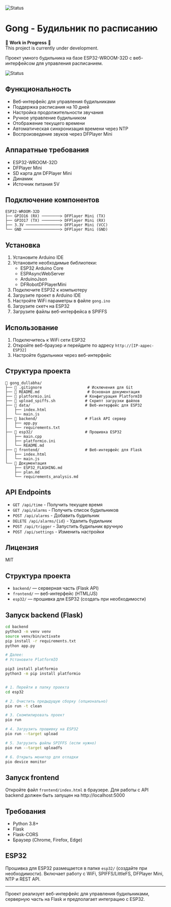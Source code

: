 ![Status](https://img.shields.io/badge/status-in%20development-yellow)

# Gong - Будильник по расписанию

🚧 **Work in Progress** 🚧  
This project is currently under development.  

Проект умного будильника на базе ESP32-WROOM-32D с веб-интерфейсом для управления расписанием.

![Status](https://img.shields.io/badge/status-in%20development-yellow)

## Функциональность

- Веб-интерфейс для управления будильниками
- Поддержка расписания на 10 дней
- Настройка продолжительности звучания
- Ручное управление будильником
- Отображение текущего времени
- Автоматическая синхронизация времени через NTP
- Воспроизведение звуков через DFPlayer Mini

## Аппаратные требования

- ESP32-WROOM-32D
- DFPlayer Mini
- SD карта для DFPlayer Mini
- Динамик
- Источник питания 5V

## Подключение компонентов

```
ESP32-WROOM-32D
├── GPIO16 (RX) ────────> DFPlayer Mini (TX)
├── GPIO17 (TX) ────────> DFPlayer Mini (RX)
├── 3.3V ───────────────> DFPlayer Mini (VCC)
└── GND ────────────────> DFPlayer Mini (GND)
```

## Установка

1. Установите Arduino IDE
2. Установите необходимые библиотеки:
   - ESP32 Arduino Core
   - ESPAsyncWebServer
   - ArduinoJson
   - DFRobotDFPlayerMini
3. Подключите ESP32 к компьютеру
4. Загрузите проект в Arduino IDE
5. Настройте WiFi параметры в файле `gong.ino`
6. Загрузите скетч на ESP32
7. Загрузите файлы веб-интерфейса в SPIFFS

## Использование

1. Подключитесь к WiFi сети ESP32
2. Откройте веб-браузер и перейдите по адресу `http://[IP-адрес-ESP32]`
3. Настройте будильники через веб-интерфейс

## Структура проекта

```
📁 gong_dullabha/
├── 📄 .gitignore                    # Исключения для Git
├── 📄 README.md                     # Основная документация
├── 📄 platformio.ini               # Конфигурация PlatformIO
├── 📄 upload_spiffs.sh             # Скрипт загрузки файлов
├── 📁 data/                        # Веб-интерфейс для ESP32
│   ├── index.html
│   └── main.js
├── 📁 backend/                     # Flask API сервер
│   ├── app.py
│   └── requirements.txt
├── 📁 esp32/                       # Прошивка ESP32
│   ├── main.cpp
│   ├── platformio.ini
│   └── README.md
├── 📁 frontend/                    # Веб-интерфейс для Flask
│   ├── index.html
│   └── main.js
└── 📁 Документация
    ├── ESP32_FLASHING.md
    ├── plan.md
    └── requirements_analysis.md
```

## API Endpoints

- `GET /api/time` - Получить текущее время
- `GET /api/alarms` - Получить список будильников
- `POST /api/alarms` - Добавить будильник
- `DELETE /api/alarms/{id}` - Удалить будильник
- `POST /api/trigger` - Запустить будильник вручную
- `POST /api/settings` - Изменить настройки

## Лицензия

MIT

## Структура проекта

- `backend/` — серверная часть (Flask API)
- `frontend/` — веб-интерфейс (HTML/JS)
- `esp32/` — прошивка для ESP32 (создать при необходимости)

## Запуск backend (Flask)

```bash
cd backend
python3 -m venv venv
source venv/bin/activate
pip install -r requirements.txt
python app.py

# Далее:
# Установите PlatformIO

pip3 install platformio 
python3 -m pip install platformio


# 1. Перейти в папку проекта
cd esp32

# 2. Очистить предыдущую сборку (опционально)
pio run -t clean

# 3. Скомпилировать проект
pio run

# 4. Загрузить прошивку на ESP32
pio run --target upload

# 5. Загрузить файлы SPIFFS (если нужно)
pio run --target uploadfs

# 6. Открыть монитор для отладки
pio device monitor
```

## Запуск frontend

Откройте файл `frontend/index.html` в браузере. Для работы с API backend должен быть запущен на http://localhost:5000

## Требования
- Python 3.8+
- Flask
- Flask-CORS
- Браузер (Chrome, Firefox, Edge)

## ESP32

Прошивка для ESP32 размещается в папке `esp32/` (создайте при необходимости). Включает работу с WiFi, SPIFFS/LittleFS, DFPlayer Mini, NTP и REST API.

---

Проект реализует веб-интерфейс для управления будильниками, серверную часть на Flask и предполагает интеграцию с ESP32. 


